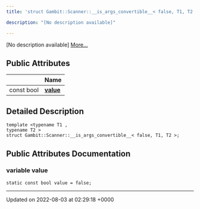 ```yaml
---
title: 'struct Gambit::Scanner::__is_args_convertible__< false, T1, T2 >'

description: "[No description available]"

---
```









[No description available] [More...](#detailed-description)

## Public Attributes

|                | Name           |
| -------------- | -------------- |
| const bool | **[value](/documentation/code/darkbit_development/classes/structgambit_1_1scanner_1_1____is__args__convertible_____3_01false_00_01t1_00_01t2_01_4/#variable-value)**  |

## Detailed Description

```
template <typename T1 ,
typename T2 >
struct Gambit::Scanner::__is_args_convertible__< false, T1, T2 >;
```

## Public Attributes Documentation

### variable value

```
static const bool value = false;
```


-------------------------------

Updated on 2022-08-03 at 02:29:18 +0000